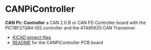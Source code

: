 # CANPiController

**CAN** **Pi**c **Controller** a CAN 2.0 B or CAN FD Controller board with the PIC18F27Q84-ISS controller and the ATA65620 CAN Transeiver.

- [*KiCAD* project files](https://github.com/gregorsun/CANPiController/tree/main/KiCAD)
- [README](https://github.com/gregorsun/CANPiController/blob/main/README.md) for the CANPiController PCB board

